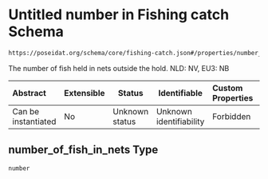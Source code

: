 # Untitled number in Fishing catch Schema

```txt
https://poseidat.org/schema/core/fishing-catch.json#/properties/number_of_fish_in_nets
```

The number of fish held in nets outside the hold. NLD: NV, EU3: NB


| Abstract            | Extensible | Status         | Identifiable            | Custom Properties | Additional Properties | Access Restrictions | Defined In                                                                     |
| :------------------ | ---------- | -------------- | ----------------------- | :---------------- | --------------------- | ------------------- | ------------------------------------------------------------------------------ |
| Can be instantiated | No         | Unknown status | Unknown identifiability | Forbidden         | Allowed               | none                | [fishing-catch.json\*](schemas/core/fishing-catch.json "open original schema") |

## number_of_fish_in_nets Type

`number`
